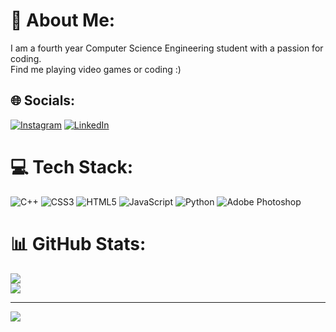 # 💫 About Me:
I am a fourth year Computer Science Engineering student with a passion for coding.<br>Find me playing video games or coding :)


## 🌐 Socials:
[![Instagram](https://img.shields.io/badge/Instagram-%23E4405F.svg?logo=Instagram&logoColor=white)](https://instagram.com/captainyogs) [![LinkedIn](https://img.shields.io/badge/LinkedIn-%230077B5.svg?logo=linkedin&logoColor=white)](https://linkedin.com/in/yogeshr6) 

# 💻 Tech Stack:
![C++](https://img.shields.io/badge/c++-%2300599C.svg?style=for-the-badge&logo=c%2B%2B&logoColor=white) ![CSS3](https://img.shields.io/badge/css3-%231572B6.svg?style=for-the-badge&logo=css3&logoColor=white) ![HTML5](https://img.shields.io/badge/html5-%23E34F26.svg?style=for-the-badge&logo=html5&logoColor=white) ![JavaScript](https://img.shields.io/badge/javascript-%23323330.svg?style=for-the-badge&logo=javascript&logoColor=%23F7DF1E) ![Python](https://img.shields.io/badge/python-3670A0?style=for-the-badge&logo=python&logoColor=ffdd54) ![Adobe Photoshop](https://img.shields.io/badge/adobe%20photoshop-%2331A8FF.svg?style=for-the-badge&logo=adobe%20photoshop&logoColor=white)
# 📊 GitHub Stats:
![](https://github-readme-stats.vercel.app/api?username=YogeshR6&theme=dark&hide_border=false&include_all_commits=false&count_private=true)<br/>
![](https://github-readme-streak-stats.herokuapp.com/?user=YogeshR6&theme=dark&hide_border=false)<br/>

---
[![](https://visitcount.itsvg.in/api?id=YogeshR6&icon=0&color=3)](https://visitcount.itsvg.in)

<!-- Proudly created with GPRM ( https://gprm.itsvg.in ) -->
